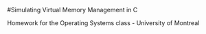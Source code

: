 #Simulating Virtual Memory Management in C

Homework for the Operating Systems class - University of Montreal
